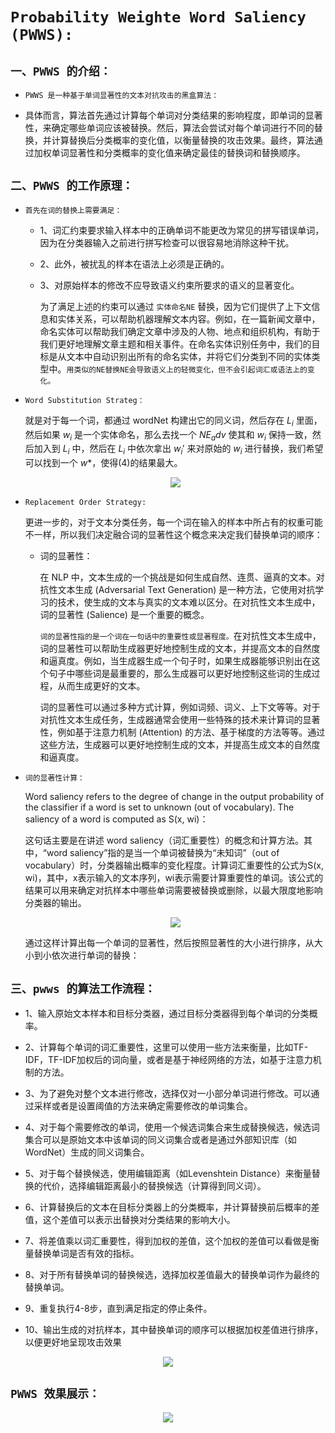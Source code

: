 #  `Probability Weighte Word Saliency (PWWS):`

## `一、PWWS 的介绍：`

* `PWWS 是一种基于单词显著性的文本对抗攻击的黑盒算法：`

* 具体而言，算法首先通过计算每个单词对分类结果的影响程度，即单词的显著性，来确定哪些单词应该被替换。然后，算法会尝试对每个单词进行不同的替换，并计算替换后分类概率的变化值，以衡量替换的攻击效果。最终，算法通过加权单词显著性和分类概率的变化值来确定最佳的替换词和替换顺序。

## `二、PWWS 的工作原理：`

* `首先在词的替换上需要满足：`

  * 1、词汇约束要求输入样本中的正确单词不能更改为常见的拼写错误单词，因为在分类器输入之前进行拼写检查可以很容易地消除这种干扰。

  * 2、此外，被扰乱的样本在语法上必须是正确的。

  * 3、对原始样本的修改不应导致语义约束所要求的语义的显著变化。

    为了满足上述的约束可以通过 `实体命名NE` 替换，因为它们提供了上下文信息和实体关系，可以帮助机器理解文本内容。例如，在一篇新闻文章中，命名实体可以帮助我们确定文章中涉及的人物、地点和组织机构，有助于我们更好地理解文章主题和相关事件。在命名实体识别任务中，我们的目标是从文本中自动识别出所有的命名实体，并将它们分类到不同的实体类型中。`用类似的NE替换NE会导致语义上的轻微变化，但不会引起词汇或语法上的变化。`

* `Word Substitution Strateg：`

  
    就是对于每一个词，都通过 wordNet 构建出它的同义词，然后存在 $L_i$ 里面，然后如果 $w_i$ 是一个实体命名，那么去找一个 $NE_adv$ 使其和 $w_i$ 保持一致，然后加入到 $L_i$ 中，然后在 $L_i$ 中依次拿出 $w_i'$ 来对原始的 $w_i$ 进行替换，我们希望可以找到一个 $w*$，使得(4)的结果最大。

    <div align=center><img  src="./static/pwws.png"/></div>

* `Replacement Order Strategy: `


    更进一步的，对于文本分类任务，每一个词在输入的样本中所占有的权重可能不一样，所以我们决定融合词的显著性这个概念来决定我们替换单词的顺序：

  * 词的显著性：
    
    在 NLP 中，文本生成的一个挑战是如何生成自然、连贯、逼真的文本。对抗性文本生成 (Adversarial Text Generation) 是一种方法，它使用对抗学习的技术，使生成的文本与真实的文本难以区分。在对抗性文本生成中，词的显著性 (Salience) 是一个重要的概念。

    `词的显著性指的是一个词在一句话中的重要性或显著程度。`在对抗性文本生成中，词的显著性可以帮助生成器更好地控制生成的文本，并提高文本的自然度和逼真度。例如，当生成器生成一个句子时，如果生成器能够识别出在这个句子中哪些词是最重要的，那么生成器可以更好地控制这些词的生成过程，从而生成更好的文本。

    词的显著性可以通过多种方式计算，例如词频、词义、上下文等等。对于对抗性文本生成任务，生成器通常会使用一些特殊的技术来计算词的显著性，例如基于注意力机制 (Attention) 的方法、基于梯度的方法等等。通过这些方法，生成器可以更好地控制生成的文本，并提高生成文本的自然度和逼真度。

* `词的显著性计算：`
    
    Word saliency refers to the degree of change in the output probability of the classifier if a word is set to unknown (out of vocabulary). The saliency of a word is computed as S(x, wi)：

    这句话主要是在讲述 word saliency（词汇重要性）的概念和计算方法。其中，“word saliency”指的是当一个单词被替换为“未知词”（out of vocabulary）时，分类器输出概率的变化程度。计算词汇重要性的公式为S(x, wi)，其中，x表示输入的文本序列，wi表示需要计算重要性的单词。该公式的结果可以用来确定对抗样本中哪些单词需要被替换或删除，以最大限度地影响分类器的输出。

    <div align=center><img  src="./static/saliency.png"/></div>

    通过这样计算出每一个单词的显著性，然后按照显著性的大小进行排序，从大小到小依次进行单词的替换：


## `三、pwws 的算法工作流程：`

* 1、输入原始文本样本和目标分类器，通过目标分类器得到每个单词的分类概率。

* 2、计算每个单词的词汇重要性，这里可以使用一些方法来衡量，比如TF-IDF，TF-IDF加权后的词向量，或者是基于神经网络的方法，如基于注意力机制的方法。

* 3、为了避免对整个文本进行修改，选择仅对一小部分单词进行修改。可以通过采样或者是设置阈值的方法来确定需要修改的单词集合。

* 4、对于每个需要修改的单词，使用一个候选词集合来生成替换候选，候选词集合可以是原始文本中该单词的同义词集合或者是通过外部知识库（如WordNet）生成的同义词集合。

* 5、对于每个替换候选，使用编辑距离（如Levenshtein Distance）来衡量替换的代价，选择编辑距离最小的替换候选（计算得到同义词）。

* 6、计算替换后的文本在目标分类器上的分类概率，并计算替换前后概率的差值，这个差值可以表示出替换对分类结果的影响大小。

* 7、将差值乘以词汇重要性，得到加权的差值，这个加权的差值可以看做是衡量替换单词是否有效的指标。

* 8、对于所有替换单词的替换候选，选择加权差值最大的替换单词作为最终的替换单词。

* 9、重复执行4-8步，直到满足指定的停止条件。

* 10、输出生成的对抗样本，其中替换单词的顺序可以根据加权差值进行排序，以便更好地呈现攻击效果

<div align=center><img  src="./static/pwws al.png"/></div>


## `PWWS 效果展示：`


<div align=center><img  src="./static/finally.png"/></div>

